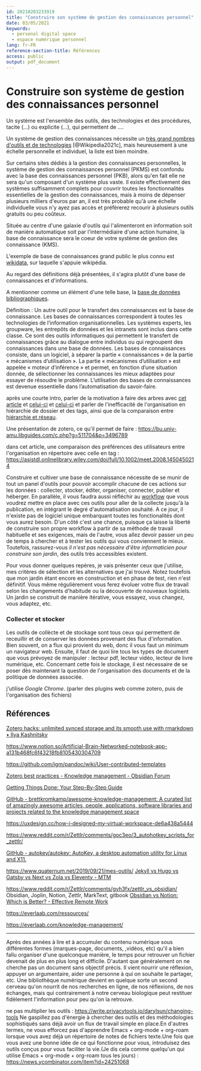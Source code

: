 ```yaml
---
id: 20210203233919
title: "Construire son système de gestion des connaissances personnel"
date: 03/05/2021
keywords:
  - personal digital space
  - espace numérique personnel
lang: fr-FR
reference-section-title: Références
access: public
output: pdf_document
---
```


# Construire son système de gestion des connaissances personnel

Un système est l'ensemble des outils, des technologies et des procédures, tacite (...) ou explicite (...), qui permettent de ....

Un système de gestion des connaissances nécessite un [très grand nombres d'outils et de technologies](https://fr.wikipedia.org/wiki/Gestion_des_connaissances#Outils_et_technologies) [@Wikipedia2021c], mais heureusement à une échelle personnelle et individuel, la liste est bien moindre.

Sur certains sites dédiés à la gestion des connaissances personnelles, le système de gestion des connaissances personnel (PKMS) est confondu avec la base des connaissances personnel (PKB), alors qu'en fait elle ne sera qu'un composant d'un système plus vaste. Il existe effectivement des systèmes suffisamment complets pour couvrir toutes les fonctionnalités essentielles de la gestion des connaissances, mais à moins de dépenser plusieurs milliers d'euros par an, il est très probable qu'à une échelle individuelle vous n'y ayez pas accès et préfèrerez recourir à plusieurs outils gratuits ou peu coûteux.


Située au centre d'une galaxie d'outils qui l'alimenteront en information soit de manière automatique soit par l'intermédiaire d'une action humaine, la base de connaissance sera le coeur de votre système de gestion des connaissance (KMS).

L'exemple de base de connaissances grand public le plus connu est [wikidata](https://www.wikidata.org/wiki/Wikidata:Main_Page), sur laquelle s'appuie wikipédia.



Au regard des définitions déjà présentées, il s'agira plutôt d'une base de connaissances et d'informations.

A mentionner comme un élément d'une telle base, la [base de données bibliographiques](https://fr.wikipedia.org/wiki/Base_de_donn%C3%A9es_bibliographiques).

Définition :
Un autre outil pour le transfert des connaissances est la base de connaissance. Les
bases de connaissances correspondent à toutes les technologies de l’information
organisationnelles. Les systèmes experts, les groupware, les entrepôts de données et les
intranets sont inclus dans cette classe. Ce sont des outils informatiques qui permettent le
transfert de connaissances grâce au dialogue entre individus ou qui regroupent des
connaissances dans une base de données. Les bases de connaissances consiste, dans un
logiciel, à séparer la partie « connaissances » de la partie « mécanismes d’utilisation ». La
partie « mécanismes d’utilisation » est appelée « moteur d’inférence » et permet, en fonction
d’une situation donnée, de sélectionner les connaissances les mieux adaptées pour essayer de
résoudre le problème. L’utilisation des bases de connaissances est devenue essentielle dans
l’automatisation du savoir-faire. 


après une courte intro, parler de la motivation à faire des arbres avec [cet article](https://www.kevinslin.com/notes/e1455752-b052-4212-ac6e-cc054659f2bb.html) et [celui-ci](https://fortelabs.co/blog/a-complete-guide-to-tagging-for-personal-knowledge-management/) et [celui-ci](https://www.kevinslin.com/notes/3dd58f62-fee5-4f93-b9f1-b0f0f59a9b64.html) et parler de l'inefficacité de l'organisation en hiérarchie de dossier et des tags, ainsi que de la comparaison entre [hiérarchie et réseau](https://betterhumans.pub/take-better-notes-roam-research-b02a1908cbd5).


Une présentation de zotero, ce qu'il permet de faire : https://bu.univ-amu.libguides.com/c.php?g=511704&p=3496789



dans cet article, une comparaison des préférences des utilisateurs entre l'organisation en répertoire avec celle en tag : https://asistdl.onlinelibrary.wiley.com/doi/full/10.1002/meet.2008.1450450214


Construire et cultiver une base de connaissance nécessite de se munir de tout un panel d'outils pour pouvoir accomplir chacune de ces actions sur les données : collecter, stocker, éditer, organiser, connecter, publier et héberger. En parallèle, il vous faudra aussi réfléchir au [workflow](https://fr.wikipedia.org/wiki/Workflow) que vous voudrez mettre en place avec ces outils pour aller de la collecte jusqu'à la publication, en intégrant le degré d'automatisation souhaité. A ce jour, il n'existe pas de logiciel unique embarquant toutes les fonctionalités dont vous aurez besoin. D'un côté c'est une chance, puisque ça laisse la liberté de construire son propre workflow à partir de sa méthode de travail habituelle et ses exigences, mais de l'autre, vous allez devoir passer un peu de temps à chercher et à tester les outils qui vous conviennent le mieux. Toutefois, rassurez-vous *il n'est pas nécessaire d'être informaticien pour construire son jardin*, des outils très accessibles existent.

Pour vous donner quelques repères, je vais présenter ceux que j'utilise, mes critères de sélection et les alternatives que j'ai trouvé. Notez toutefois que mon jardin étant encore en construction et en phase de test, rien n'est définitif. Vous même régulièrement vous ferez évoluer votre flux de travail selon les changements d'habitude ou la découverte de nouveaux logiciels. Un jardin se construit de manière itérative, vous essayez, vous changez, vous adaptez, etc.


### Collecter et stocker

Les outils de collècte et de stockage sont tous ceux qui permettent de receuillir et de conserver les données provenant des flux d'information. Bien souvent, on a flux qui provient du web, donc il vous faut un minimum un navigateur web. Ensuite, il faut de quoi lire tous les types de document que vous prévoyez de manipuler : lecteur pdf, lecteur vidéo, lecteur de livre numérique, etc. Concernant cette fois le stockage, il est nécessaire de se poser dès maintenant la question de l'organisation des documents et de la politique de données associée. 

j'utilise *Google Chrome*. (parler des plugins web comme zotero, puis de l'organisation des fichiers)


## Références
[Zotero hacks: unlimited synced storage and its smooth use with rmarkdown • Ilya Kashnitsky](https://ikashnitsky.github.io/2019/zotero/)

https://www.notion.so/Artificial-Brain-Networked-notebook-app-a131b468fc6f43218fb8105430304709

https://github.com/jgm/pandoc/wiki/User-contributed-templates

[Zotero best practices - Knowledge management - Obsidian Forum](https://forum.obsidian.md/t/zotero-best-practices/164/59)


[Getting Things Done: Your Step-By-Step Guide](https://todoist.com/productivity-methods/getting-things-done)

[GitHub - brettkromkamp/awesome-knowledge-management: A curated list of amazingly awesome articles, people, applications, software libraries and projects related to the knowledge management space](https://github.com/brettkromkamp/awesome-knowledge-management)

https://uxdesign.cc/how-i-designed-my-virtual-workspace-de6a438a5444

https://www.reddit.com/r/Zettlr/comments/goc3eo/3_autohotkey_scripts_for_zettlr/

[GitHub - autokey/autokey: AutoKey, a desktop automation utility for Linux and X11.](https://github.com/autokey/autokey)

https://www.quaternum.net/2019/09/21/mes-outils/
[Jekyll vs Hugo vs Gatsby vs Next vs Zola vs Eleventy - MTM](https://mtm.dev/static)

https://www.reddit.com/r/Zettlr/comments/gvh3fx/zettlr_vs_obsidian/
Obsidian, Joplin, Notion, Zettlr, MarkText, gitbook
[Obsidian vs Notion: Which is Better? - Effective Remote Work](https://effectiveremotework.com/2020/10/obsidian-vs-notion-which-is-better/)

https://everlaab.com/ressources/

https://everlaab.com/knowledge-management/

---
Après des années à lire et à accumuler du contenu numérique sous différentes formes (marques-page, documents, ,vidéos, etc) qu'il a bien fallu organiser d'une quelconque manière, le temps pour retrouver un fichier devenait de plus en plus long et difficile. D'autant que généralement on ne cherche pas un document sans objectif précis. Il vient nourrir une réflexion, appuyer un argumentaire, aider une personne à qui on souhaite le partager, etc. Une bibliothèque numérique devient en quelque sorte un second cerveau qu'on nourrit de nos recherches en ligne, de nos réflexions, de nos échanges, mais qui contrairement à notre cerveau biologique peut restituer fidèlement l'information pour peu qu'on la retrouve.

ne pas multiplier les outils : https://write.privacytools.io/darylsun/changing-tools
Ne gaspillez pas d'énergie à chercher des outils et des méthodologies sophistiqués sans déjà avoir un flux de travail simple en place.En d'autres termes, ne vous efforcez pas d'apprendre Emacs + org-mode + org-roam lorsque vous avez déjà un répertoire de notes de fichiers texte.Une fois que vous avez une bonne idée de ce qui fonctionne pour vous, introduisez des outils conçus pour vous faciliter la vie.(Je dis cela comme quelqu'un qui utilise Emacs + org-mode + org-roam tous les jours) : https://news.ycombinator.com/item?id=24251068